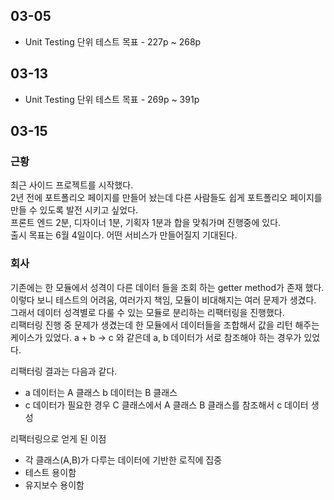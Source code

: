 ## 03-05

- Unit Testing 단위 테스트 목표 - 227p ~ 268p

## 03-13

- Unit Testing 단위 테스트 목표 - 269p ~ 391p

## 03-15

### 근황

최근 사이드 프로젝트를 시작했다.  
2년 전에 포트폴리오 페이지를 만들어 놨는데 다른 사람들도 쉽게 포트폴리오 페이지를 만들 수 있도록 발전 시키고 싶었다.  
프론트 엔드 2분, 디자이너 1분, 기획자 1분과 합을 맞춰가며 진행중에 있다.  
출시 목표는 6월 4일이다.
어떤 서비스가 만들어질지 기대된다.

### 회사

기존에는 한 모듈에서 성격이 다른 데이터 들을 조회 하는 getter method가 존재 했다.  
이렇다 보니 테스트의 어려움, 여러가지 책임, 모듈이 비대해지는 여러 문제가 생겼다.  
그래서 데이터 성격별로 다룰 수 있는 모듈로 분리하는 리팩터링을 진행했다.  
리팩터링 진행 중 문제가 생겼는데 한 모듈에서 데이터들을 조합해서 값을 리턴 해주는 케이스가 있었다.
a + b -> c 와 같은데 a, b 데이터가 서로 참조해야 하는 경우가 있었다.

리팩터링 결과는 다음과 같다.

- a 데이터는 A 클래스 b 데이터는 B 클래스
- c 데이터가 필요한 경우 C 클래스에서 A 클래스 B 클래스를 참조해서 c 데이터 생성

리팩터링으로 얻게 된 이점

- 각 클래스(A,B)가 다루는 데이터에 기반한 로직에 집중
- 테스트 용이함
- 유지보수 용이함
